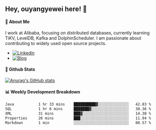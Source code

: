 ## Hey, ouyangyewei here! :wave:

#### :rocket: About Me
I work at Alibaba, focusing on distributed databases, currently learning TiKV, LevelDB, Kafka and DolphinScheduler. I am passionate about contributing to widely used open source projects.

- [![Linkedin](https://img.shields.io/badge/LinkedIn-ouyangyewei-blue)](https://www.linkedin.com/in/ouyangyewei/)
- [![Blog](https://img.shields.io/badge/Blog-yeweiouyang-orange)](https://blog.csdn.net/yeweiouyang)

#### :star2: Github Stats
[![Anurag's GitHub stats](https://github-readme-stats.vercel.app/api?username=ouyangyewei&show_icons=true&cache_seconds=3600&theme=tokyonight)](https://github.com/anuraghazra/github-readme-stats)

#### :bar_chart: Weekly Development Breakdown
<!--START_SECTION:waka-->

```txt
Java           1 hr 33 mins    ██████████▓░░░░░░░░░░░░░░   42.83 %
SQL            1 hr 6 mins     ███████▓░░░░░░░░░░░░░░░░░   30.36 %
XML            31 mins         ███▓░░░░░░░░░░░░░░░░░░░░░   14.30 %
Properties     26 mins         ███░░░░░░░░░░░░░░░░░░░░░░   11.94 %
Markdown       1 min           ░░░░░░░░░░░░░░░░░░░░░░░░░   00.57 %
```

<!--END_SECTION:waka-->

